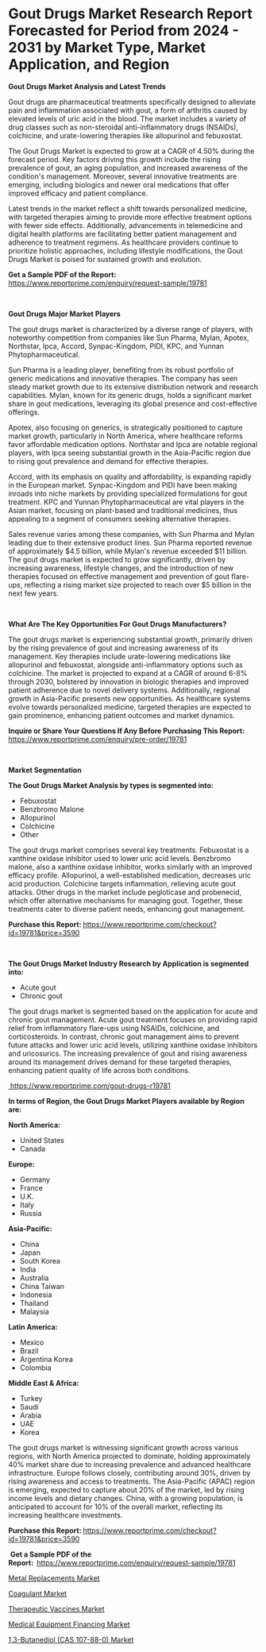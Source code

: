 <p><h1>Gout Drugs Market Research Report Forecasted for Period from 2024 -  2031 by Market Type, Market Application, and Region</h1></p><p><strong>Gout Drugs Market Analysis and Latest Trends</strong></p>
<p><p>Gout drugs are pharmaceutical treatments specifically designed to alleviate pain and inflammation associated with gout, a form of arthritis caused by elevated levels of uric acid in the blood. The market includes a variety of drug classes such as non-steroidal anti-inflammatory drugs (NSAIDs), colchicine, and urate-lowering therapies like allopurinol and febuxostat.</p><p>The Gout Drugs Market is expected to grow at a CAGR of 4.50% during the forecast period. Key factors driving this growth include the rising prevalence of gout, an aging population, and increased awareness of the condition's management. Moreover, several innovative treatments are emerging, including biologics and newer oral medications that offer improved efficacy and patient compliance.</p><p>Latest trends in the market reflect a shift towards personalized medicine, with targeted therapies aiming to provide more effective treatment options with fewer side effects. Additionally, advancements in telemedicine and digital health platforms are facilitating better patient management and adherence to treatment regimens. As healthcare providers continue to prioritize holistic approaches, including lifestyle modifications, the Gout Drugs Market is poised for sustained growth and evolution.</p></p>
<p><strong>Get a Sample PDF of the Report:&nbsp;</strong> <a href="https://www.reportprime.com/enquiry/request-sample/19781?utm_campaign=1141&utm_medium=2&utm_source=Github&utm_content=ia&utm_term=02122024&utm_id=gout-drugs">https://www.reportprime.com/enquiry/request-sample/19781</a></p>
<p>&nbsp;</p>
<p><strong>Gout Drugs Major Market Players</strong></p>
<p><p>The gout drugs market is characterized by a diverse range of players, with noteworthy competition from companies like Sun Pharma, Mylan, Apotex, Northstar, Ipca, Accord, Synpac-Kingdom, PIDI, KPC, and Yunnan Phytopharmaceutical. </p><p>Sun Pharma is a leading player, benefiting from its robust portfolio of generic medications and innovative therapies. The company has seen steady market growth due to its extensive distribution network and research capabilities. Mylan, known for its generic drugs, holds a significant market share in gout medications, leveraging its global presence and cost-effective offerings.</p><p>Apotex, also focusing on generics, is strategically positioned to capture market growth, particularly in North America, where healthcare reforms favor affordable medication options. Northstar and Ipca are notable regional players, with Ipca seeing substantial growth in the Asia-Pacific region due to rising gout prevalence and demand for effective therapies.</p><p>Accord, with its emphasis on quality and affordability, is expanding rapidly in the European market. Synpac-Kingdom and PIDI have been making inroads into niche markets by providing specialized formulations for gout treatment. KPC and Yunnan Phytopharmaceutical are vital players in the Asian market, focusing on plant-based and traditional medicines, thus appealing to a segment of consumers seeking alternative therapies.</p><p>Sales revenue varies among these companies, with Sun Pharma and Mylan leading due to their extensive product lines. Sun Pharma reported revenue of approximately $4.5 billion, while Mylan's revenue exceeded $11 billion. The gout drugs market is expected to grow significantly, driven by increasing awareness, lifestyle changes, and the introduction of new therapies focused on effective management and prevention of gout flare-ups, reflecting a rising market size projected to reach over $5 billion in the next few years.</p></p>
<p>&nbsp;</p>
<p><strong>What Are The Key Opportunities For Gout Drugs Manufacturers?</strong></p>
<p><p>The gout drugs market is experiencing substantial growth, primarily driven by the rising prevalence of gout and increasing awareness of its management. Key therapies include urate-lowering medications like allopurinol and febuxostat, alongside anti-inflammatory options such as colchicine. The market is projected to expand at a CAGR of around 6-8% through 2030, bolstered by innovation in biologic therapies and improved patient adherence due to novel delivery systems. Additionally, regional growth in Asia-Pacific presents new opportunities. As healthcare systems evolve towards personalized medicine, targeted therapies are expected to gain prominence, enhancing patient outcomes and market dynamics.</p></p>
<p><strong>Inquire or Share Your Questions If Any Before Purchasing This Report:</strong> <a href="https://www.reportprime.com/enquiry/pre-order/19781?utm_campaign=1141&utm_medium=2&utm_source=Github&utm_content=ia&utm_term=02122024&utm_id=gout-drugs">https://www.reportprime.com/enquiry/pre-order/19781</a></p>
<p>&nbsp;</p>
<p><strong>Market Segmentation</strong></p>
<p><strong>The Gout Drugs Market Analysis by types is segmented into:</strong></p>
<p><ul><li>Febuxostat</li><li>Benzbromo Malone</li><li>Allopurinol</li><li>Colchicine</li><li>Other</li></ul></p>
<p><p>The gout drugs market comprises several key treatments. Febuxostat is a xanthine oxidase inhibitor used to lower uric acid levels. Benzbromo malone, also a xanthine oxidase inhibitor, works similarly with an improved efficacy profile. Allopurinol, a well-established medication, decreases uric acid production. Colchicine targets inflammation, relieving acute gout attacks. Other drugs in the market include pegloticase and probenecid, which offer alternative mechanisms for managing gout. Together, these treatments cater to diverse patient needs, enhancing gout management.</p></p>
<p><strong>Purchase this Report:&nbsp;</strong><a href="https://www.reportprime.com/checkout?id=19781&price=3590&utm_campaign=1141&utm_medium=2&utm_source=Github&utm_content=ia&utm_term=02122024&utm_id=gout-drugs">https://www.reportprime.com/checkout?id=19781&price=3590</a></p>
<p>&nbsp;</p>
<p><strong>The Gout Drugs Market Industry Research by Application is segmented into:</strong></p>
<p><ul><li>Acute gout</li><li>Chronic gout</li></ul></p>
<p><p>The gout drugs market is segmented based on the application for acute and chronic gout management. Acute gout treatment focuses on providing rapid relief from inflammatory flare-ups using NSAIDs, colchicine, and corticosteroids. In contrast, chronic gout management aims to prevent future attacks and lower uric acid levels, utilizing xanthine oxidase inhibitors and uricosurics. The increasing prevalence of gout and rising awareness around its management drives demand for these targeted therapies, enhancing patient quality of life across both conditions.</p></p>
<p><a href="https://www.reportprime.com/gout-drugs-r19781?utm_campaign=1141&utm_medium=2&utm_source=Github&utm_content=ia&utm_term=02122024&utm_id=gout-drugs">&nbsp;https://www.reportprime.com/gout-drugs-r19781</a></p>
<p><strong>In terms of Region, the Gout Drugs Market Players available by Region are:</strong></p>
<p>
    <p> <strong> North America: </strong>
        <ul>
            <li>United States</li>
            <li>Canada</li>
        </ul>
        </p> 
    <p> <strong> Europe: </strong>
        <ul>
            <li>Germany</li>
            <li>France</li>
            <li>U.K.</li>
            <li>Italy</li>
            <li>Russia</li>
        </ul>
        </p> 
    <p> <strong> Asia-Pacific: </strong>
        <ul>
            <li>China</li>
            <li>Japan</li>
            <li>South Korea</li>
            <li>India</li>
            <li>Australia</li>
            <li>China Taiwan</li>
            <li>Indonesia</li>
            <li>Thailand</li>
            <li>Malaysia</li>
        </ul>
        </p> 
    <p> <strong> Latin America: </strong>
        <ul>
            <li>Mexico</li>
            <li>Brazil</li>
            <li>Argentina Korea</li>
            <li>Colombia</li>
        </ul>
        </p> 
    <p> <strong> Middle East & Africa: </strong>
        <ul>
            <li>Turkey</li>
            <li>Saudi</li>
            <li>Arabia</li>
            <li>UAE</li>
            <li>Korea</li>
        </ul>
    </p>
    </p>
<p><p>The gout drugs market is witnessing significant growth across various regions, with North America projected to dominate, holding approximately 40% market share due to increasing prevalence and advanced healthcare infrastructure. Europe follows closely, contributing around 30%, driven by rising awareness and access to treatments. The Asia-Pacific (APAC) region is emerging, expected to capture about 20% of the market, led by rising income levels and dietary changes. China, with a growing population, is anticipated to account for 10% of the overall market, reflecting its increasing healthcare investments.</p></p>
<p><strong>Purchase this Report: </strong><a href="https://www.reportprime.com/checkout?id=19781&price=3590&utm_campaign=1141&utm_medium=2&utm_source=Github&utm_content=ia&utm_term=02122024&utm_id=gout-drugs">https://www.reportprime.com/checkout?id=19781&price=3590</a></p>
<p>&nbsp;<strong>Get a Sample PDF of the Report:&nbsp;&nbsp;</strong><a href="https://www.reportprime.com/enquiry/request-sample/19781?utm_campaign=1141&utm_medium=2&utm_source=Github&utm_content=ia&utm_term=02122024&utm_id=gout-drugs">https://www.reportprime.com/enquiry/request-sample/19781</a></p>
<p><strong></strong></p>
<p><p><a href="https://issuu.com/reportprime-2/docs/metal-replacements-market-size-2030.pptx?utm_campaign=1141&utm_medium=2&utm_source=Github&utm_content=ia&utm_term=02122024&utm_id=gout-drugs">Metal Replacements Market</a></p><p><a href="https://www.linkedin.com/pulse/driving-forces-global-coagulant-market-trends-applications-omd7e?utm_campaign=1141&utm_medium=2&utm_source=Github&utm_content=ia&utm_term=02122024&utm_id=gout-drugs">Coagulant Market</a></p><p><a href="https://www.linkedin.com/pulse/therapeutic-vaccines-market-size-demand-supply-situation-856ge?utm_campaign=1141&utm_medium=2&utm_source=Github&utm_content=ia&utm_term=02122024&utm_id=gout-drugs">Therapeutic Vaccines Market</a></p><p><a href="https://www.linkedin.com/pulse/medical-equipment-financing-momentum-charting-86-cagr-path-6zaaf?utm_campaign=1141&utm_medium=2&utm_source=Github&utm_content=ia&utm_term=02122024&utm_id=gout-drugs">Medical Equipment Financing Market</a></p><p><a href="https://issuu.com/reportprime-2/docs/13-butanediol-cas-107-88-0-market-size-2030.pptx?utm_campaign=1141&utm_medium=2&utm_source=Github&utm_content=ia&utm_term=02122024&utm_id=gout-drugs">1,3-Butanediol (CAS 107-88-0) Market</a></p></p>